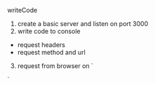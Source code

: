 writeCode

1. create a basic server and listen on port 3000
2. write code to console

- request headers
- request method and url

3. request from browser on `

`
